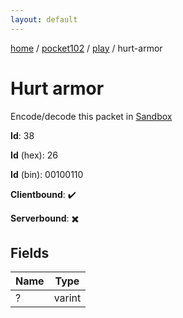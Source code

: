 ```yaml
---
layout: default
---
```


[home](/)  /  [pocket102](/protocol/pocket102)  /  [play](/protocol/pocket102/play)  /  hurt-armor

# Hurt armor

Encode/decode this packet in [Sandbox](../../../sandbox/pocket102#Play.HurtArmor)

**Id**: 38

**Id** (hex): 26

**Id** (bin): 00100110

**Clientbound**: ✔️

**Serverbound**: ✖️

## Fields

Name | Type
---|---
? | varint
